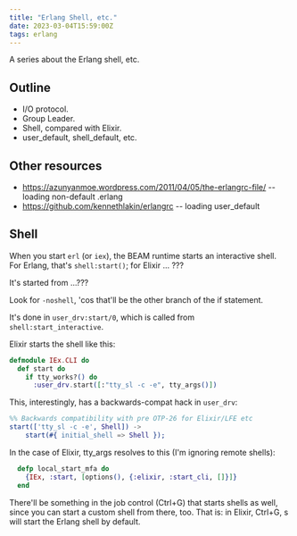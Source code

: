```yaml
---
title: "Erlang Shell, etc."
date: 2023-03-04T15:59:00Z
tags: erlang
---
```


A series about the Erlang shell, etc.

## Outline

- I/O protocol.
- Group Leader.
- Shell, compared with Elixir.
- user_default, shell_default, etc.

## Other resources

- https://azunyanmoe.wordpress.com/2011/04/05/the-erlangrc-file/ -- loading non-default .erlang
- https://github.com/kennethlakin/erlangrc -- loading user_default


## Shell

When you start `erl` (or `iex`), the BEAM runtime starts an interactive shell. For Erlang, that's `shell:start()`; for Elixir ... ???

It's started from ...???

Look for `-noshell`, 'cos that'll be the other branch of the if statement.

It's done in `user_drv:start/0`, which is called from `shell:start_interactive`.

Elixir starts the shell like this:

```elixir
defmodule IEx.CLI do
  def start do
    if tty_works?() do
      :user_drv.start([:"tty_sl -c -e", tty_args()])
```

This, interestingly, has a backwards-compat hack in `user_drv`:

```erlang
%% Backwards compatibility with pre OTP-26 for Elixir/LFE etc
start(['tty_sl -c -e', Shell]) ->
    start(#{ initial_shell => Shell });
```

In the case of Elixir, tty_args resolves to this (I'm ignoring remote shells):

```elixir
  defp local_start_mfa do
    {IEx, :start, [options(), {:elixir, :start_cli, []}]}
  end
```

There'll be something in the job control (Ctrl+G) that starts shells as well, since you can start a custom shell from there, too. That is: in Elixir, Ctrl+G, s will start the Erlang shell by default.
